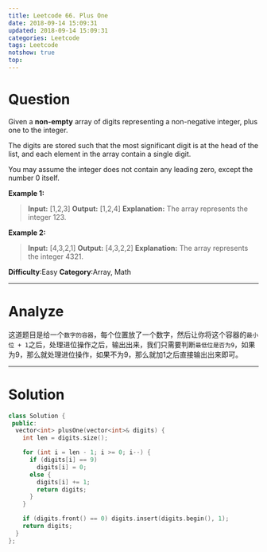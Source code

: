 ```yaml
---
title: Leetcode 66. Plus One
date: 2018-09-14 15:09:31
updated: 2018-09-14 15:09:31
categories: Leetcode
tags: Leetcode
notshow: true
top:
---
```


# Question

Given a  **non-empty**  array of digits representing a non-negative integer, plus one to the integer.

The digits are stored such that the most significant digit is at the head of the list, and each element in the array contain a single digit.

You may assume the integer does not contain any leading zero, except the number 0 itself.

**Example 1:**
>**Input:** [1,2,3]
**Output:** [1,2,4]
**Explanation:** The array represents the integer 123.

**Example 2:**
>**Input:** [4,3,2,1]
**Output:** [4,3,2,2]
**Explanation:** The array represents the integer 4321.

**Difficulty**:Easy
**Category**:Array, Math

<!--more-->
******

# Analyze

这道题目是给一个`数字的容器`，每个位置放了一个数字，然后让你将这个容器的`最小位 + 1`之后，处理进位操作之后，输出出来，我们只需要判断`最低位是否为9`，如果为9，那么就处理进位操作，如果不为9，那么就加1之后直接输出出来即可。
******

# Solution

```cpp
class Solution {
 public:
  vector<int> plusOne(vector<int>& digits) {
    int len = digits.size();

    for (int i = len - 1; i >= 0; i--) {
      if (digits[i] == 9)
        digits[i] = 0;
      else {
        digits[i] += 1;
        return digits;
      }
    }

    if (digits.front() == 0) digits.insert(digits.begin(), 1);
    return digits;
  }
};
```